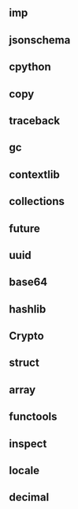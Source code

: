 ## imp
## jsonschema
## cpython
## copy
## traceback
## gc
## contextlib
## collections
## __future__
## uuid
## base64
## hashlib
## Crypto
## struct
## array
## functools
## inspect
## locale
## decimal
